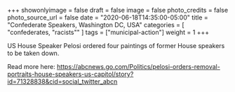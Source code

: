 +++
showonlyimage = false
draft = false
image = false
photo_credits = false
photo_source_url = false
date = "2020-06-18T14:35:00-05:00"
title = "Confederate Speakers, Washington DC, USA"
categories = [ "confederates, "racists"" ]
tags = ["municipal-action"]
weight = 1
+++

US House Speaker Pelosi ordered four paintings of former House speakers to be taken down.

Read more here: https://abcnews.go.com/Politics/pelosi-orders-removal-portraits-house-speakers-us-capitol/story?id=71328838&cid=social_twitter_abcn
